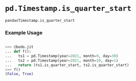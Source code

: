 # `pd.Timestamp.is_quarter_start`


`pandasTimestamp.is_quarter_start`

### Example Usage

```py

>>> @bodo.jit
... def f():
...   ts1 = pd.Timestamp(year=2021, month=9, day=30)
...   ts2 = pd.Timestamp(year=2021, month=10, day=1)
...   return (ts1.is_quarter_start, ts2.is_quarter_start)
>>> f()
(False, True)
```


